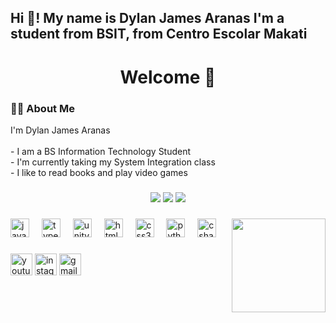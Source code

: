 <h2 align="left">Hi 👋! My name is Dylan James Aranas  
  I'm a student from BSIT, 
  from Centro Escolar Makati</h2>

<h1 align="center">Welcome 👋</h1>
<h3 align="left">👩‍💻  About Me</h3>
<p align="left">I'm Dylan James Aranas<br><br>- I am a BS Information Technology Student<br>-  I'm currently taking my System Integration class<br>-  I like to read books and play video games</p>

###

<div align="center">
  <img src="https://github-readme-stats.vercel.app/api?username=Ding0thefly&theme=monokai&show_icons=true&hide_border=true&count_private=true"  />
  <img src="https://github-readme-streak-stats.herokuapp.com/?user=Ding0thefly&theme=monokai&hide_border=true"  />
  <img src="https://github-readme-stats.vercel.app/api/top-langs/?username=Ding0thefly&theme=monokai&show_icons=true&hide_border=true&layout=compact"  />
</div>

###

<img align="right" height="150" src="https://media.giphy.com/media/v1.Y2lkPTc5MGI3NjExZnhsMTlmbmFrM3llZTMwaGgwazNhaTZhZGtuN3QydXJyd3Zrb2JleiZlcD12MV9pbnRlcm5hbF9naWZfYnlfaWQmY3Q9Zw/3osxYoCkKu892JBLUc/giphy.gif"  />

###

<div align="left">
  <img src="https://cdn.jsdelivr.net/gh/devicons/devicon/icons/javascript/javascript-original.svg" height="30" alt="javascript logo"  />
  <img width="12" />
  <img src="https://cdn.jsdelivr.net/gh/devicons/devicon/icons/typescript/typescript-original.svg" height="30" alt="typescript logo"  />
  <img width="12" />
  <img src="https://cdn.jsdelivr.net/gh/devicons/devicon/icons/unity/unity-original.svg" height="30" alt="unity logo"  />
  <img width="12" />
  <img src="https://cdn.jsdelivr.net/gh/devicons/devicon/icons/html5/html5-original.svg" height="30" alt="html5 logo"  />
  <img width="12" />
  <img src="https://cdn.jsdelivr.net/gh/devicons/devicon/icons/css3/css3-original.svg" height="30" alt="css3 logo"  />
  <img width="12" />
  <img src="https://cdn.jsdelivr.net/gh/devicons/devicon/icons/python/python-original.svg" height="30" alt="python logo"  />
  <img width="12" />
  <img src="https://cdn.jsdelivr.net/gh/devicons/devicon/icons/csharp/csharp-original.svg" height="30" alt="csharp logo"  />
</div>

###

<div align="left">
  <img src="https://img.shields.io/static/v1?message=Youtube&logo=youtube&label=&color=FF0000&logoColor=white&labelColor=&style=for-the-badge" height="35" alt="youtube logo"  />
  <img src="https://img.shields.io/static/v1?message=Instagram&logo=instagram&label=&color=E4405F&logoColor=white&labelColor=&style=for-the-badge" height="35" alt="instagram logo"  />
  
  
  <img src="https://img.shields.io/static/v1?message=Gmail&logo=gmail&label=&color=D14836&logoColor=white&labelColor=&style=for-the-badge" height="35" alt="gmail logo"  />
  
</div>

###

<br clear="both">



###
